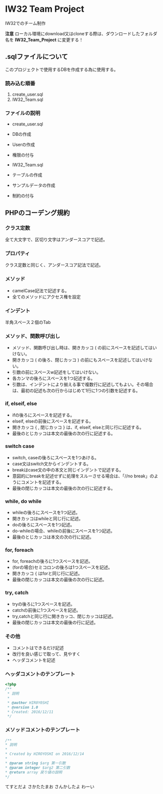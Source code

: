# IW32 Team Project

IW32でのチーム制作

**注意**
ローカル環境にdownload又はcloneする際は、ダウンロードしたフォルダ名を
**IW32_Team_Project** に変更する！

## .sqlファイルについて
このプロジェクトで使用するDBを作成する為に使用する。

### 読み込む順番
1. create_user.sql
2. IW32_Team.sql

### ファイルの説明
* create_user.sql
 * DBの作成
 * Userの作成
 * 権限の付与

* IW32_Team.sql
 * テーブルの作成
 * サンプルデータの作成
 * 制約の付与


## PHPのコーデング規約

### クラス定数
全て大文字で、区切り文字はアンダースコアで記述。

### プロパティ
クラス定数と同じく、アンダースコア記法で記述。

### メソッド
* camelCase記法で記述する。
* 全てのメソッドにアクセス権を設定

### インデント
半角スペース２個のTab


### メソッド、関数呼び出し
* メソッド、関数呼び出し時は、開きカッコ ( の前にスペースを記述してはいけない。
* 開きカッコ ( の後ろ、閉じカッコ ) の前にもスペースを記述してはいけない。
* 引数の前にスペースw記述をしてはいけない。
* 各カンマの後ろにスペースを1つ記述する。
* 引数は、インデントにより揃える事で複数行に記述してもよい。その場合は、最初の記述も次の行からはじめて1行に1つの引数を記述する。

### if, elseif, else
* ifの後ろにスペースを記述する。
* elseif, elseの前後にスペースを記述する。
* 開きカッコ { , 閉じカッコ } は、if, elseif, elseと同じ行に記述する。
* 最後のとじカッコは本文の最後の次の行に記述する。

### switch case
* switch, caseの後ろにスペースを1つあける。
* case文はswitch文からインデントする。
* breakはcase文の中の本文と同じインデントで記述する。
* 意図的にbreakを記述せずに処理をスルーさせる場合は、「//no break」のようにコメントを記述する。
* 最後の閉じカッコは本文の最後の次の行に記述する。

### while, do while
* whileの後ろにスペースを1つ記述。
* 開きカッコはwhileと同じ行に記述。
* doの後ろにスペースを1つ記述。
* do-whileの場合、whileの前後にスペースを1つ記述。
* 最後のとじカッコは本文の次の行に記述。

### for, foreach
* for, foreachの後ろに1つスペースを記述。
* (forの場合)セミコロンの後ろは1つスペースを記述。
* 開きカッコ { はforと同じ行に記述。
* 最後の閉じカッコは本文の最後の次の行に記述。

### try, catch
* tryの後ろに1つスペースを記述。
* catchの前後に1つスペースを記述。
* try,catchと同じ行に開きカッコ、閉じカッコは記述。
* 最後の閉じカッコは本文の最後の行に記述。

### その他
* コメントはできるだけ記述
* 改行を良い感じで取って、見やすく
* ヘッダコメントを記述



### ヘッダコメントのテンプレート
```php
<?php
/**
 * 説明
 *
 * @author HIR0Y0SHI
 * @version 1.0
 * Created: 2016/12/11
 */
```


### メソッドコメントのテンプレート
```php
/**
* 説明
*
* Created by HIROYOSHI on 2016/12/14
*
* @param string $arg 第一引数
* @param integer $arg2 第二引数
* @return array 戻り値の説明
*/
```

てすとだよ
さかたたまお
さんかしたよ
わーい
